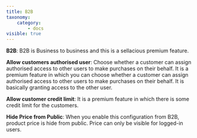 ```yaml
---
title: B2B
taxonomy:
    category:
        - docs
visible: true
---
```


**B2B**: B2B is Business to business and this is a sellacious premium feature.

**Allow customers authorised user**: Choose whether a customer can assign authorised access to other users to make purchases on their behalf. It is a premium feature in which you can choose whether a customer can assign authorised access to other users to make purchases on their behalf. It is basically granting access to the other user.

**Allow customer credit limit**: It is a premium feature in which there is some credit limit for the customers.

**Hide Price from Public**: When you enable this configuration from B2B, product price is hide from public. Price can only be visible for logged-in users.


